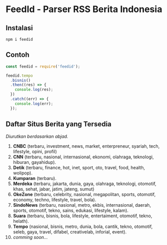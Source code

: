 # FeedId - Parser RSS Berita Indonesia

## Instalasi

```
npm i feedid
```

## Contoh

```javascript
const feedid = require('feedid');

feedid.tempo
  .bisnis()
  .then((res) => {
    console.log(res);
  })
  .catch((err) => {
    console.log(err);
  });
```

## Daftar Situs Berita yang Tersedia

_Diurutkan berdasarkan abjad._

1. **CNBC** (terbaru, investment, news, market, enterpreneur, syariah, tech, lifestyle, opini, profil)
2. **CNN** (terbaru, nasional, internasional, ekonomi, olahraga, teknologi, hiburan, gayahidup).
3. **Detik** (terbaru, finance, hot, inet, sport, oto, travel, food, health, wolipop).
4. **Kumparan** (terbaru).
5. **Merdeka** (terbaru, jakarta, dunia, gaya, olahraga, teknologi, otomotif, khas, sehat, jabar, jatim, jateng, sumut)
6. **OkeZone** (terbaru, celebrity, nasional, megapolitan, sports, otomotif, economy, techno, lifestyle, travel, bola).
7. **SindoNews** (terbaru, nasional, metro, ekbis, internasional, daerah, sports, otomotif, tekno, sains, edukasi, lifestyle, kalam).
8. **Suara** (terbaru, bisnis, bola, lifestyle, entertaiment, otomotif, tekno, helath).
9. **Tempo** (nasional, bisnis, metro, dunia, bola, cantik, tekno, otomotif, seleb, gaya, travel, difabel, creativelab, inforial, event).
10. _comming soon..._
